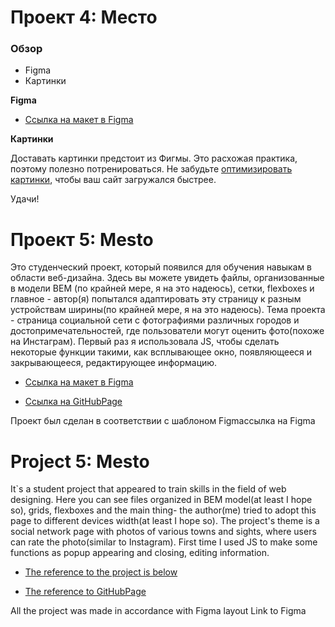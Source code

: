 # Проект 4: Место

### Обзор

* Figma
* Картинки

**Figma**

* [Ссылка на макет в Figma](https://www.figma.com/file/StZjf8HnoeLdiXS7dYrLAh/JavaScript.-Sprint-4)

**Картинки**

Доставать картинки предстоит из Фигмы. Это расхожая практика, поэтому полезно потренироваться.
Не забудьте [оптимизировать картинки](https://tinypng.com/), чтобы ваш сайт загружался быстрее.

Удачи!

# Проект 5: Mesto 
Это студенческий проект, который появился для обучения навыкам в области веб-дизайна. Здесь вы можете увидеть файлы, организованные в модели BEM (по крайней мере, я на это надеюсь), сетки, flexboxes и главное - автор(я) попытался адаптировать эту страницу к разным устройствам ширины(по крайней мере, я на это надеюсь). Тема проекта - страница социальной сети с фотографиями различных городов и достопримечательностей, где пользователи могут оценить фото(похоже на Инстаграм). Первый раз я использовала JS, чтобы сделать некоторые функции такими, как всплывающее окно, появляющееся и закрывающееся, редактирующее информацию.

* [Ссылка на макет в Figma](https://www.figma.com/file/StZjf8HnoeLdiXS7dYrLAh/JavaScript.-Sprint-4)

* [Ссылка на GitHubPage](https://anna-sergeeva-web.github.io/mesto/)



Проект был сделан в соответствии с шаблоном Figmaссылка на Figma
# Project 5: Mesto
It`s a student project that appeared to train skills in the field of web designing. Here you can see files organized in BEM model(at least I hope so), grids, flexboxes and the main thing- the author(me) tried to adopt this page to different devices width(at least I hope so). The project's theme is a social network page with photos of various towns and sights, where users can rate the photo(similar to Instagram). First time I used JS to make some functions as popup appearing and closing, editing information.

* [The reference to the project is below](https://www.figma.com/file/StZjf8HnoeLdiXS7dYrLAh/JavaScript.-Sprint-4)

* [The reference to GitHubPage](https://anna-sergeeva-web.github.io/mesto/)

All the project was made in accordance with Figma layout Link to Figma
